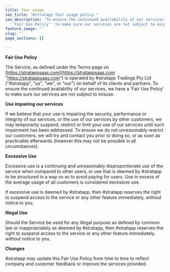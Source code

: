 ```yaml
---
title: fair usage
seo_title: "#stratapp fair usage policy "
seo_description: 'To ensure the continued availability of our services, we have a
  ''Fair Use Policy'' to make sure our services are not subject to misuse. '
feature_image: ''
slug: ''
page_sections: []

---
```

**Fair Use Policy**

The Service, as defined under the Terms page on [https://stratappsaas.com](https://stratappsaas.com "https://stratappsaas.com") is operated by #stratapp Tradings Pty Ltd ("#stratapp", "us", "we", or "our") on behalf of its clients and partners. To ensure the continued availability of our services, we have a 'Fair Use Policy' to make sure our services are not subject to misuse.

**Use impairing our services**

If we believe that your use is impairing the security, performance or integrity of our services, or the use of our services by other customers, we may temporarily suspend, restrict or limit your use of our services until such impairment has been addressed. To ensure we do not unreasonably restrict our customers, we will try and contact you prior to doing so, or as soon as practicable afterwards (however this may not be possible in all circumstances).

**Excessive Use**

Excessive use is a continuing and unreasonably disproportionate use of the service when compared to other users, or use that is deemed by #stratapp to be structured in a way so as to avoid paying for users.  Use in excess of the average usage of all customers is considered excessive use.

If excessive use is deemed by #stratapp, then #stratapp reserves the right to suspend access to the service or any other feature immediately, without notice to you.

**Illegal Use**

Should the Service be used for any illegal purpose as defined by common law or inappropriately as deemed by #stratapp, then #stratapp reserves the right to suspend access to the service or any other feature immediately, without notice to you.

**Changes**

\#stratapp may update this Fair Use Policy from time to time to reflect company and customer feedback or improve the services provided.